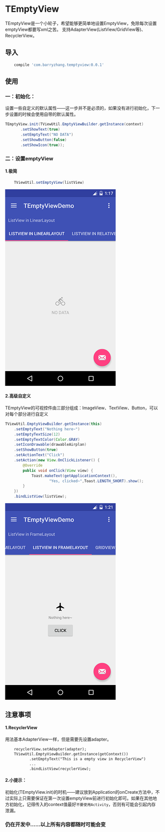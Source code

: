 # TEmptyView
TEmptyView是一个小轮子，希望能够更简单地设置EmptyView，免除每次设置emptyView都要写xml之苦。
支持AdapterView(ListView/GridView等)、RecyclerView。
## 导入 
```groovy
	compile 'com.barryzhang.temptyview:0.0.1' 
```

## 使用 

### 一：初始化： 

设置一些自定义的默认属性——这一步并不是必须的，如果没有进行初始化，下一步设置的时候会使用自带的默认属性。

```java
TEmptyView.init(TViewUtil.EmptyViewBuilder.getInstance(context)
       .setShowText(true)
       .setEmptyText("NO DATA")
       .setShowButton(false)
       .setShowIcon(true));
```

### 二：设置emptyView

#### 1.极简 
```java
    TViewUtil.setEmptyView(listView)
```
![IMAGE1](./etc/demo1.png)
#### 2.高级自定义
TEmptyView的可视控件由三部分组成：ImageView、TextView、Button，可以对每个部分进行自定义  

```java
TViewUtil.EmptyViewBuilder.getInstance(this)
	.setEmptyText("Nothing here~")
	.setEmptyTextSize(12)
	.setEmptyTextColor(Color.GRAY)
	.setIconDrawable(drawableAirplan)
	.setShowButton(true)
	.setActionText("Click")
	.setAction(new View.OnClickListener() {
		@Override
		public void onClick(View view) {
		    Toast.makeText(getApplicationContext(),
		            "Yes, clicked~",Toast.LENGTH_SHORT).show();
		}
	})	
	.bindListView(listView);
```

![IMAGE2](./etc/demo2.png)
## 注意事项

#### 1.RecyclerView
用法基本AdapterView一样，但是需要先设置adapter。 

```
	recyclerView.setAdapter(adapter);
	TViewUtil.EmptyViewBuilder.getInstance(getContext())
           .setEmptyText("This is a empty view in RecyclerView")
           ...
           .bindListView(recyclerView);
```

#### 2.小提示：
初始化(TEmptyView.init)的时机——建议放到Application的onCreate方法中，不过实际上只需要保证在第一次设置emptyView前进行初始化即可。如果在其他地方初始化，记得传入的context值最好`不要使用Activity`，否则有可能会引起内存泄漏。

### 仍在开发中……以上所有内容都随时可能会变 


